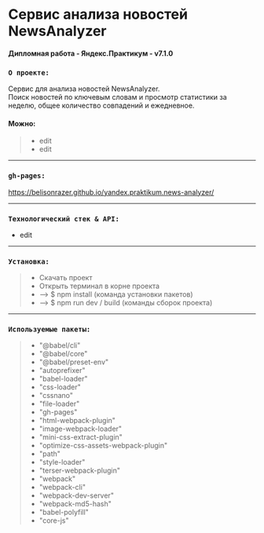 # Сервис анализа новостей NewsAnalyzer
#### Дипломная работа - Яндекс.Практикум - v7.1.0
### `О проекте:`
Сервис для анализа новостей NewsAnalyzer.\
Поиск новостей по ключевым словам и просмотр статистики за неделю, общее количество совпадений и ежедневное.

#### Можно:
> * edit
> * edit

---
### `gh-pages:` 
https://belisonrazer.github.io/yandex.praktikum.news-analyzer/

---
### `Технологический стек & API:`
* edit

---
### `Установка:`
> * Скачать проект
> * Открыть терминал в корне проекта
> * --> $ npm install (команда установки пакетов)
> * --> $ npm run dev / build (команды сборок проекта)

---
### `Используемые пакеты:`
> * "@babel/cli"
> * "@babel/core"
> * "@babel/preset-env"
> * "autoprefixer"
> * "babel-loader"
> * "css-loader"
> * "cssnano"
> * "file-loader"
> * "gh-pages"
> * "html-webpack-plugin"
> * "image-webpack-loader"
> * "mini-css-extract-plugin"
> * "optimize-css-assets-webpack-plugin"
> * "path"
> * "style-loader"
> * "terser-webpack-plugin"
> * "webpack"
> * "webpack-cli"
> * "webpack-dev-server"
> * "webpack-md5-hash"
> * "babel-polyfill"
> * "core-js"
